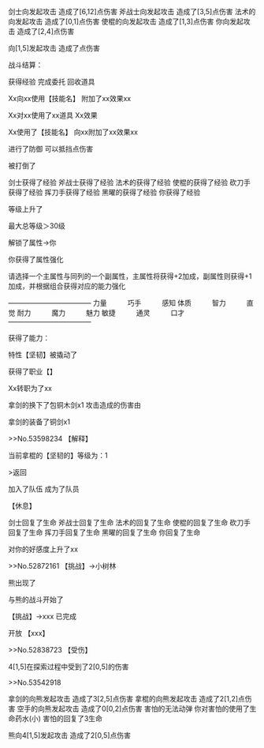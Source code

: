 剑士向发起攻击
造成了[6,12]点伤害
斧战士向发起攻击
造成了[3,5]点伤害
法术的向发起攻击
造成了[0,1]点伤害
使棍的向发起攻击
造成了[1,3]点伤害
你向发起攻击
造成了[2,4]点伤害

向[1,5]发起攻击
造成了点伤害



战斗结算：

获得经验
完成委托
回收道具


Xx向xx使用【技能名】
附加了xx效果xx

Xx对xx使用了xx道具
Xx效果

Xx使用了【技能名】
向xx附加了xx效果xx

进行了防御
可以抵挡点伤害

被打倒了

剑士获得了经验
斧战士获得了经验
法术的获得了经验
使棍的获得了经验
砍刀手获得了经验
挥刀手获得了经验
黑曜的获得了经验
你获得了经验

等级上升了

最大总等级＞30级

解锁了属性→你

你获得了属性强化

请选择一个主属性与同列的一个副属性，主属性将获得+2加成，副属性则获得+1加成，并根据组合获得对应的能力强化

————————————
力量　　　巧手　　　感知
体质　　　智力　　　直觉
耐力　　　魔力　　　魅力
敏捷　　　通灵　　　口才
————————————



获得了能力：

特性【坚韧】被撬动了

获得了职业【】

Xx转职为了xx

拿剑的换下了包铜木剑x1
攻击造成的伤害由

拿剑的装备了铜剑x1

\>>No.53598234
【解释】

当前拿棍的【坚韧的】等级为：1

\>返回

加入了队伍
成为了队员


【休息】

剑士回复了生命
斧战士回复了生命
法术的回复了生命
使棍的回复了生命
砍刀手回复了生命
挥刀手回复了生命
黑曜的回复了生命
你回复了生命



对你的好感度上升了xx



\>>No.52872161
【挑战】→小树林

熊出现了

与熊的战斗开始了


【挑战】→xxx
已完成

开放
【xxx】

\>>No.52838723
【受伤】

4[1,5]在探索过程中受到了2[0,5]的伤害

\>>No.53542918

拿剑的向熊发起攻击
造成了3[2,5]点伤害
拿棍的向熊发起攻击
造成了2[1,2]点伤害
空手的向熊发起攻击
造成了0[0,2]点伤害
害怕的无法动弹
你对害怕的使用了生命药水(小)
害怕的回复了3生命

熊向4[1,5]发起攻击
造成了2[0,5]点伤害